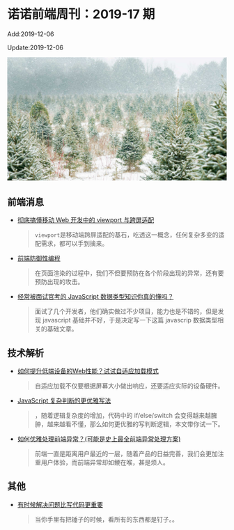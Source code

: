 <!--
 * @Description: weekly-17
 * @Author: zoeblow
 * @Email: wangfuyuan@nnuo.com
 * @Date: 2019-12-06 15:47:30
 * @LastEditors: zoeblow
 * @LastEditTime: 2019-12-06 16:38:05
 * @FilePath: \nuofe-weekly\2019\weekly-17.md
 -->

# 诺诺前端周刊：2019-17 期

Add:2019-12-06

Update:2019-12-06

![201917](../images/2019/201917.jpg)

## 前端消息

- [彻底搞懂移动 Web 开发中的 viewport 与跨屏适配](https://mp.weixin.qq.com/s/1_tUapqVk8QSiQWL6A4EFQ)

  > `viewport`是移动端跨屏适配的基石，吃透这一概念，任何复杂多变的适配需求，都可以手到擒来。

- [前端防御性编程](https://juejin.im/post/5de91d0f51882512400acafd)

  > 在页面渲染的过程中，我们不但要预防在各个阶段出现的异常，还有要预防出现的攻击。

- [经常被面试官考的 JavaScript 数据类型知识你真的懂吗？](https://mp.weixin.qq.com/s/_THIZY4KTa1IlVb4k9qbJg)

  > 面试了几个开发者，他们确实做过不少项目，能力也是不错的，但是发现 javascript 基础并不好，于是决定写一下这篇 javascrip 数据类型相关的基础文章。

## 技术解析

- [如何提升低端设备的Web性能？试试自适应加载模式](https://mp.weixin.qq.com/s/Za9nOQrkQnh4GxgQ9Hz9Xg)

  > 自适应加载不仅要根据屏幕大小做出响应，还要适应实际的设备硬件。

- [JavaScript 复杂判断的更优雅写法](https://juejin.im/post/5bdfef86e51d453bf8051bf8)

  > ，随着逻辑复杂度的增加，代码中的 if/else/switch 会变得越来越臃肿，越来越看不懂，那么如何更优雅的写判断逻辑，本文带你试一下。

- [如何优雅处理前端异常？(可能是史上最全前端异常处理方案)](https://mp.weixin.qq.com/s/tuNMu9gpb237uSzdF7Eyww)

  > 前端一直是距离用户最近的一层，随着产品的日益完善，我们会更加注重用户体验，而前端异常却如鲠在喉，甚是烦人。

<!-- ## 业界新闻

- [TypeScript 3.7 Beta 版发布](https://juejin.im/post/5db2537d6fb9a0208b11f94f)

  > 我们很高兴发布 TypeScript 3.7 Beta 版，它包含了 TypeScript 3.7 版本的所有功能。从现在到最后发布之前，我们将修复错误并进一步提高它的性能和稳定性。 -->

## 其他

- [有时候解决问题比写代码更重要](https://mp.weixin.qq.com/s/J1HkrwN7ALyO_XxYo0sheg)

  > 当你手里有把锤子的时候，看所有的东西都是钉子。。
